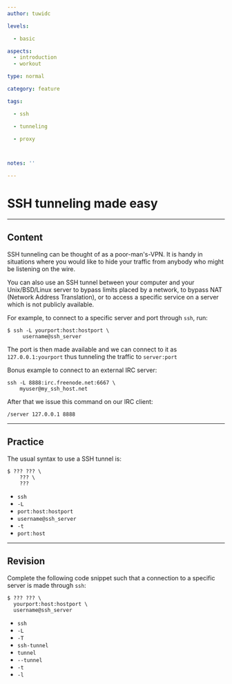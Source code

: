 ```yaml
---
author: tuwidc

levels:

  - basic

aspects:
  - introduction
  - workout

type: normal

category: feature

tags:

  - ssh

  - tunneling

  - proxy



notes: ''

---
```


# SSH tunneling made easy

---
## Content

SSH tunneling can be thought of as a poor-man's-VPN. It is handy in situations where you would like to hide your traffic from anybody who might be listening on the wire.

You can also use an SSH tunnel between your computer and your Unix/BSD/Linux server to bypass limits placed by a network, to bypass NAT (Network Address Translation), or to access a specific service on a server which is not publicly available.

For example, to connect to a specific server and port through `ssh`, run:
```
$ ssh -L yourport:host:hostport \
     username@ssh_server
```
The port is then made available and we can connect to it as `127.0.0.1:yourport` thus tunneling the traffic to `server:port`

Bonus example to connect to an external IRC server:
```
ssh -L 8888:irc.freenode.net:6667 \
    myuser@my_ssh_host.net
```

After that we issue this command on our IRC client:
```
/server 127.0.0.1 8888
```

---
## Practice

The usual syntax to use a SSH tunnel is:
```
$ ??? ??? \
    ??? \
    ???
```

* `ssh`
* `-L`
* `port:host:hostport`
* `username@ssh_server`
* `-t`
* `port:host`

---
## Revision

Complete the following code snippet such that a connection to a specific server is made through `ssh`:
```
$ ??? ??? \
  yourport:host:hostport \
  username@ssh_server
```

* `ssh`
* `-L`
* `-T`
* `ssh-tunnel`
* `tunnel`
* `--tunnel`
* `-t`
* `-l`

 
